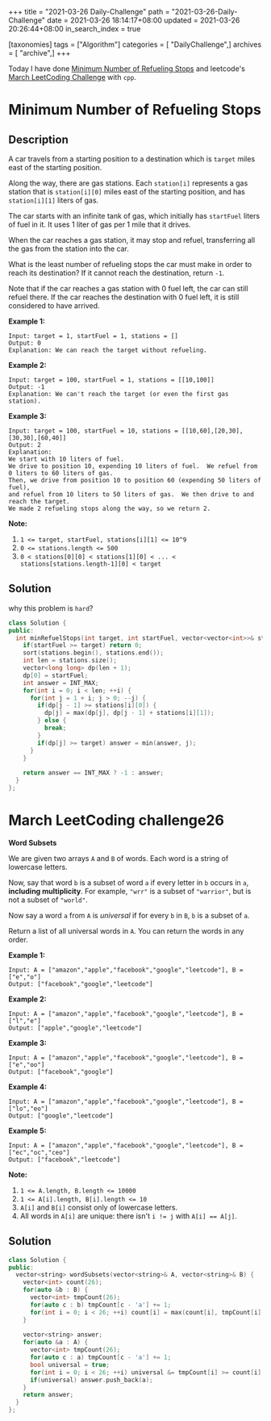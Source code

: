 +++
title = "2021-03-26 Daily-Challenge"
path = "2021-03-26-Daily-Challenge"
date = 2021-03-26 18:14:17+08:00
updated = 2021-03-26 20:26:44+08:00
in_search_index = true

[taxonomies]
tags = ["Algorithm"]
categories = [ "DailyChallenge",]
archives = [ "archive",]
+++

Today I have done [Minimum Number of Refueling Stops](https://leetcode.com/problems/minimum-number-of-refueling-stops/) and leetcode's [March LeetCoding Challenge](https://leetcode.com/explore/challenge/card/march-leetcoding-challenge-2021/591/week-4-march-22nd-march-28th/3685/) with `cpp`.

<!-- more -->

# Minimum Number of Refueling Stops

## Description

A car travels from a starting position to a destination which is `target` miles east of the starting position.

Along the way, there are gas stations. Each `station[i]` represents a gas station that is `station[i][0]` miles east of the starting position, and has `station[i][1]` liters of gas.

The car starts with an infinite tank of gas, which initially has `startFuel` liters of fuel in it. It uses 1 liter of gas per 1 mile that it drives.

When the car reaches a gas station, it may stop and refuel, transferring all the gas from the station into the car.

What is the least number of refueling stops the car must make in order to reach its destination? If it cannot reach the destination, return `-1`.

Note that if the car reaches a gas station with 0 fuel left, the car can still refuel there. If the car reaches the destination with 0 fuel left, it is still considered to have arrived.

 

**Example 1:**

```
Input: target = 1, startFuel = 1, stations = []
Output: 0
Explanation: We can reach the target without refueling.
```

**Example 2:**

```
Input: target = 100, startFuel = 1, stations = [[10,100]]
Output: -1
Explanation: We can't reach the target (or even the first gas station).
```

**Example 3:**

```
Input: target = 100, startFuel = 10, stations = [[10,60],[20,30],[30,30],[60,40]]
Output: 2
Explanation: 
We start with 10 liters of fuel.
We drive to position 10, expending 10 liters of fuel.  We refuel from 0 liters to 60 liters of gas.
Then, we drive from position 10 to position 60 (expending 50 liters of fuel),
and refuel from 10 liters to 50 liters of gas.  We then drive to and reach the target.
We made 2 refueling stops along the way, so we return 2.
```

 

**Note:**

1. `1 <= target, startFuel, stations[i][1] <= 10^9`
2. `0 <= stations.length <= 500`
3. `0 < stations[0][0] < stations[1][0] < ... < stations[stations.length-1][0] < target`

## Solution

why this problem is `hard`?

``` cpp
class Solution {
public:
  int minRefuelStops(int target, int startFuel, vector<vector<int>>& stations) {
    if(startFuel >= target) return 0;
    sort(stations.begin(), stations.end());
    int len = stations.size();
    vector<long long> dp(len + 1);
    dp[0] = startFuel;
    int answer = INT_MAX;
    for(int i = 0; i < len; ++i) {
      for(int j = 1 + i; j > 0; --j) {
        if(dp[j - 1] >= stations[i][0]) {
          dp[j] = max(dp[j], dp[j - 1] + stations[i][1]);
        } else {
          break;
        }
        if(dp[j] >= target) answer = min(answer, j);
      }
    }
    
    return answer == INT_MAX ? -1 : answer;
  }
};
```

# March LeetCoding challenge26

**Word Subsets**

We are given two arrays `A` and `B` of words. Each word is a string of lowercase letters.

Now, say that word `b` is a subset of word `a` if every letter in `b` occurs in `a`, **including multiplicity**. For example, `"wrr"` is a subset of `"warrior"`, but is not a subset of `"world"`.

Now say a word `a` from `A` is *universal* if for every `b` in `B`, `b` is a subset of `a`. 

Return a list of all universal words in `A`. You can return the words in any order.

 



**Example 1:**

```
Input: A = ["amazon","apple","facebook","google","leetcode"], B = ["e","o"]
Output: ["facebook","google","leetcode"]
```

**Example 2:**

```
Input: A = ["amazon","apple","facebook","google","leetcode"], B = ["l","e"]
Output: ["apple","google","leetcode"]
```

**Example 3:**

```
Input: A = ["amazon","apple","facebook","google","leetcode"], B = ["e","oo"]
Output: ["facebook","google"]
```

**Example 4:**

```
Input: A = ["amazon","apple","facebook","google","leetcode"], B = ["lo","eo"]
Output: ["google","leetcode"]
```

**Example 5:**

```
Input: A = ["amazon","apple","facebook","google","leetcode"], B = ["ec","oc","ceo"]
Output: ["facebook","leetcode"]
```

 

**Note:**

1. `1 <= A.length, B.length <= 10000`
2. `1 <= A[i].length, B[i].length <= 10`
3. `A[i]` and `B[i]` consist only of lowercase letters.
4. All words in `A[i]` are unique: there isn't `i != j` with `A[i] == A[j]`.

## Solution

``` cpp
class Solution {
public:
  vector<string> wordSubsets(vector<string>& A, vector<string>& B) {
    vector<int> count(26);
    for(auto &b : B) {
      vector<int> tmpCount(26);
      for(auto c : b) tmpCount[c - 'a'] += 1;
      for(int i = 0; i < 26; ++i) count[i] = max(count[i], tmpCount[i]);
    }
    
    vector<string> answer;
    for(auto &a : A) {
      vector<int> tmpCount(26);
      for(auto c : a) tmpCount[c - 'a'] += 1;
      bool universal = true;
      for(int i = 0; i < 26; ++i) universal &= tmpCount[i] >= count[i];
      if(universal) answer.push_back(a);
    }
    return answer;
  }
};
```
